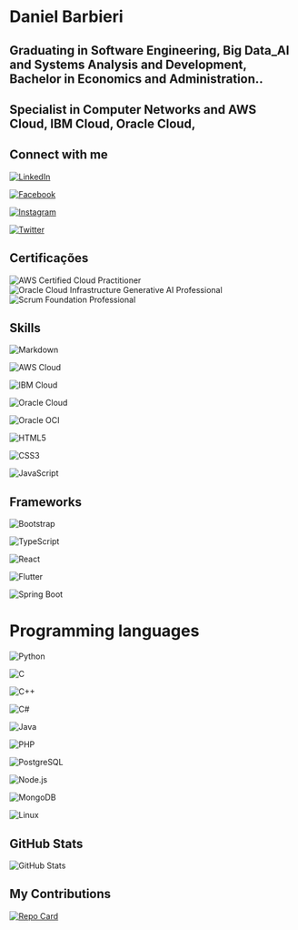 # Daniel Barbieri
## Graduating in Software Engineering, Big Data_AI and Systems Analysis and Development, Bachelor in Economics and Administration..
## Specialist in Computer Networks and AWS Cloud, IBM Cloud, Oracle Cloud,

## Connect with me

[![LinkedIn](https://img.shields.io/badge/LinkedIn-000?style=for-the-badge&logo=linkedin&logoColor=0E76A8)](https://www.linkedin.com/in/daniel-barbieri-4990462a/)

[![Facebook](https://img.shields.io/badge/Facebook-000?style=for-the-badge&logo=facebook)](https://www.facebook.com/dibarbieri/)

[![Instagram](https://img.shields.io/badge/Instagram-000?style=for-the-badge&logo=instagram)](https://www.instagram.com/danielbarbieri21/)

[![Twitter](https://img.shields.io/badge/Twitter-000?style=for-the-badge&logo=twitter)](https://twitter.com/dibarbieri21)

## Certificações

![AWS Certified Cloud Practitioner](https://img.shields.io/badge/AWS_Cloud_Practitioner-000?style=for-the-badge&logo=amazonaws&logoColor=white)  
![Oracle Cloud Infrastructure Generative AI Professional](https://img.shields.io/badge/OCI_Generative_AI_Professional-000?style=for-the-badge&logo=oracle&logoColor=white)  
![Scrum Foundation Professional](https://img.shields.io/badge/Scrum_Foundation_Professional-000?style=for-the-badge&logo=agile&logoColor=white)  




## Skills

![Markdown](https://img.shields.io/badge/Markdown-000?style=for-the-badge&logo=markdown)

![AWS Cloud](https://img.shields.io/badge/AWS%20Cloud-000?style=for-the-badge&logo=amazon-aws)

![IBM Cloud](https://img.shields.io/badge/IBM%20Cloud-000?style=for-the-badge&logo=ibmcloud)

![Oracle Cloud](https://img.shields.io/badge/Oracle%20Cloud-000?style=for-the-badge&logo=oracle)

![Oracle OCI](https://img.shields.io/badge/Oracle%20OCI-000?style=for-the-badge&logo=oracle)

![HTML5](https://img.shields.io/badge/HTML5-000?style=for-the-badge&logo=html5)

![CSS3](https://img.shields.io/badge/CSS3-000?style=for-the-badge&logo=css3&logoColor=264CE4)

![JavaScript](https://img.shields.io/badge/JavaScript-000?style=for-the-badge&logo=javascript)

## Frameworks

![Bootstrap](https://img.shields.io/badge/Bootstrap-000?style=for-the-badge&logo=bootstrap)

![TypeScript](https://img.shields.io/badge/TypeScript-000?style=for-the-badge&logo=typescript)

![React](https://img.shields.io/badge/React-000?style=for-the-badge&logo=react)

![Flutter](https://img.shields.io/badge/Flutter-02569B?style=for-the-badge&logo=flutter&logoColor=white)  

![Spring Boot](https://img.shields.io/badge/Spring_Boot-6DB33F?style=for-the-badge&logo=spring-boot&logoColor=white)  





# Programming languages
![Python](https://img.shields.io/badge/Python-000?style=for-the-badge&logo=python)

![C](https://img.shields.io/badge/C-000?style=for-the-badge&logo=c)

![C++](https://img.shields.io/badge/C%2B%2B-000?style=for-the-badge&logo=c%2B%2B&logoColor=00599C)

![C#](https://img.shields.io/badge/C%23-000?style=for-the-badge&logo=c-sharp&logoColor=823085)

![Java](https://img.shields.io/badge/Java-000?style=for-the-badge&logo=java)

![PHP](https://img.shields.io/badge/PHP-000?style=for-the-badge&logo=php)

![PostgreSQL](https://img.shields.io/badge/PostgreSQL%2B-000000?style=for-the-badge&logo=postgresql)

![Node.js](https://img.shields.io/badge/Node.js-000?style=for-the-badge&logo=node.js)

![MongoDB](https://img.shields.io/badge/MongoDB-000?style=for-the-badge&logo=mongodb)

![Linux](https://img.shields.io/badge/Linux-FCC624?style=for-the-badge&logo=linux&logoColor=black)  







## GitHub Stats
![GitHub Stats](https://github-readme-stats.vercel.app/api?username=DanielBarbieri21&theme=transparent&bg_color=000&border_color=30A3DC&show_icons=true&icon_color=30A3DC&title_color=E94D5F&text_color=FFF)

## My Contributions
[![Repo Card](https://github-readme-stats.vercel.app/api/pin/?username=DanielBarbieri21&repo=dio-lab-open-source&bg_color=000&border_color=30A3DC&show_icons=true&icon_color=30A3DC&title_color=E94D5F&text_color=FFF)](https://github.com/DanielBarbieri21/dio-lab-open-source)

